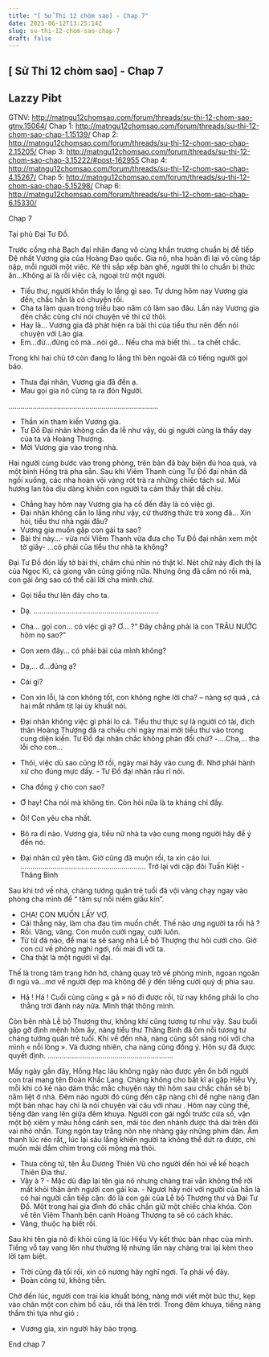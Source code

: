 ```yaml
---
title: "[ Sử Thi 12 chòm sao] - Chap 7"
date: 2025-06-12T13:25:14Z
slug: su-thi-12-chom-sao-chap-7
draft: false
---
```


## [ Sử Thi 12 chòm sao] - Chap 7

## Lazzy Pibt

GTNV: http://matngu12chomsao.com/forum/threads/su-thi-12-chom-sao-gtnv.15064/
 Chap 1: http://matngu12chomsao.com/forum/threads/su-thi-12-chom-sao-chap-1.15139/
 Chap 2: http://matngu12chomsao.com/forum/threads/su-thi-12-chom-sao-chap-2.15205/
 Chap 3: http://matngu12chomsao.com/forum/threads/su-thi-12-chom-sao-chap-3.15222/#post-162955 
 Chap 4: http://matngu12chomsao.com/forum/threads/su-thi-12-chom-sao-chap-4.15267/
 Chap 5: http://matngu12chomsao.com/forum/threads/su-thi-12-chom-sao-chap-5.15298/
Chap 6: http://matngu12chomsao.com/forum/threads/su-thi-12-chom-sao-chap-6.15330/
 
 
Chap 7 
 
 Tại phủ Đại Tư Đồ.
 
 Trước cổng nhà Bạch đại nhân đang vô cùng khẩn trương chuẩn bị để tiếp Đệ nhất Vương gia của Hoàng Đạo quốc. Gia nô, nha hoàn đi lại vô cùng tấp nập, mỗi người một viêc. Kẻ thì sắp xếp bàn ghế, người thì lo chuẩn bị thức ăn…Không ai là rỗi việc cả, ngoại trừ một người.
 
 - Tiểu thư, người khôn thấy lo lắng gì sao. Tự dưng hôm nay Vương gia đến, chắc hẳn là có chuyện rồi.
 - Cha ta làm quan trong triều bao năm có làm sao đâu. Lần này Vương gia đến chắc cũng chỉ nói chuyện về thi cử thôi.
 - Hay là… Vương gia đã phát hiện ra bài thi của tiểu thư nên đến nói chuyện với Lão gia.
 - Em…đừ…đừng có mà…nói gở… Nếu cha mà biết thì… ta chết chắc.
 
 Trong khi hai chủ tớ còn đang lo lắng thì bên ngoài đã có tiếng người gọi báo.
 
 - Thưa đại nhân, Vương gia đã đến ạ.
 - Mau gọi gia nô cùng ta ra đón Người.
 
 .......................................................................... 
 
 - Thần xin tham kiến Vương gia.
 - Tư Đồ Đại nhân không cần đa lễ như vậy, dù gì người cũng là thầy dạy của ta và Hoàng Thượng. 
 - Mời Vương gia vào trong nhà.
 
 Hai người cùng bước vào trong phòng, trên bàn đã bày biện đủ hoa quả, và một bình Hồng trà pha sẵn. Sau khi Viêm Thanh cùng Tư Đồ đại nhân đã ngồi xuống, các nha hoàn vội vàng rót trà ra những chiếc tách sứ. Mùi hương lan tỏa dịu dàng khiến con người ta cảm thấy thật dễ chịu.
 
 - Chẳng hay hôm nay Vương gia hạ cố đến đây là có việc gì.
 - Đại nhân không cần lo lắng như vậy, cứ thưởng thức trà xong đã... Xin hỏi, tiểu thư nhà ngài đâu?
 - Vương gia muốn gặp con gái ta sao?
 - Bài thi này…- vừa nói Viêm Thanh vừa đưa cho Tư Đồ đại nhân xem một tờ giấy- …có phải của tiểu thư nhà ta không?
 
 Đại Tư Đồ đón lấy tờ bài thi, chăm chú nhìn nó thật kĩ. Nét chữ này đích thị là của Ngọc Kì, cả giọng văn cũng giống nữa. Nhưng ông đã cấm nó rồi mà, con gái ông sao có thể cãi lời cha mình chứ.
 
 - Gọi tiểu thư lên đây cho ta.
 - Dạ.
 .............................................................. 
 
 - Cha... gọi con... có việc gì ạ? Ơ… ?“ Đây chẳng phải là con TRÂU NƯỚC hôm nọ sao?”
 - Con xem đây… có phải bài của mình không?
 - Dạ,… đ…đúng ạ?
 - Cái gì?
 - Con xin lỗi, là con không tốt, con không nghe lời cha? – nàng sợ quá , cả hai mắt nhắm tịt lại ủy khuất nói.
 - Đại nhân không việc gì phải lo cả. Tiểu thư thực sự là người có tài, đích thân Hoàng Thượng đã ra chiếu chỉ ngày mai mời tiểu thư vào trong cung diện kiến. Tư Đồ đại nhân chắc không phản đối chứ?
-....Cha,… tha lỗi cho con...
- Thôi, việc dù sao cũng lỡ rồi, ngày mai hãy vào cung đi. Nhớ phải hành xử cho đúng mực đấy. - Tư Đồ đại nhân rầu rĩ nói.
 - Cha đồng ý cho con sao?
 - Ơ hay! Cha nói mà không tin. Còn hỏi nữa là ta kháng chỉ đấy.
 - Ôi! Con yêu cha nhất.
 - Bỏ ra đi nào. Vương gia, tiểu nữ nhà ta vào cung mong người hãy để ý đến nó.
 - Đại nhân cứ yên tâm. Giờ cũng đã muộn rồi, ta xin cáo lui.
 .............................................................. 
 Trở lại với cặp đôi Tuấn Kiệt - Thăng Bình
 
 Sau khi trở về nhà, chàng tướng quân trẻ tuổi đã vội vàng chạy ngay vào phòng cha mình để “ tâm sự nỗi niềm giấu kín”.
 
- CHA! CON MUỐN LẤY VỢ.
 - Cái thằng này, làm cha đau tim muốn chết. Thế nào ưng người ta rồi hả ?
 - Rồi. Vâng, vâng. Con muốn cưới ngay, cưới luôn.
 - Từ từ đã nào, để mai ta sẽ sang nhà Lễ bộ Thượng thư hỏi cưới cho. Giờ con cứ về phòng nghỉ ngơi, rồi mai đi với ta.
 - Cha thật là một người vĩ đại.
 
 Thế là trong tâm trạng hớn hở, chàng quay trở về phòng mình, ngoan ngoãn đi ngủ và...mơ về người đẹp mà không để ý đến tiếng cười quỷ dị phía sau.
 - Há ! Há ! Cuối cùng cũng « gả » nó đi được rồi, từ nay không phải lo cho thằng trời đánh này nữa. Mình thật thông minh.
 
 Còn bên nhà Lễ bộ Thượng thư, không khí cũng tương tự như vậy. Sau buổi gặp gỡ định mệnh hôm ấy, nàng tiểu thư Thăng Bình đã ôm nỗi tương tư chàng tướng quân trẻ tuổi. Khi về đến nhà, nàng cũng sốt sáng nói với cha mình « nỗi lòng ». Và đương nhiên, cha nàng cũng đồng ý. Hôn sự đã được quyết định.
 .............................................................. 
 
 Mấy ngày gần đây, Hồng Hạc lâu không ngày nào được yên ổn bởi người con trai mang tên Đoàn Khắc Lang. Chàng không cho bất kì ai gặp Hiểu Vy, mỗi khi có kẻ nào dám thắc mắc chuyện này thì hôm sau chắc chắn sẽ bị nằm liệt ở nhà. Đêm nào người đó cũng đến cặp nàng chỉ để nghe nàng đàn một bản nhạc hay chỉ là nói chuyện vài câu với nhau . Hôm nay cũng thế, tiếng đàn vang lên giữa đêm khuya. Người con gái ngồi trước cửa sổ, vận một bộ xiêm y màu hồng cánh sen, mái tóc đen nhánh được thả dài trên đôi vai nhỏ nhắn. Từng ngón tay trắng nõn nhẹ nhàng gảy những phím đàn. Âm thanh lúc réo rắt,, lúc lại sâu lắng khiến người ta không thể dứt ra được, chỉ muốn mãi đắm chìm trong cõi mộng mà thôi. 
 
 - Thưa công tử, tên Âu Dương Thiên Vũ cho người đến hỏi về kế hoạch Thiên Địa thư.
 - Vậy à ? - Mặc dù đáp lại tên gia nô nhưng chàng trai vẫn không thể rời mắt khỏi thân ảnh người con gái kia. - Ngươi hãy nói với người của hắn là có hai người cần tiếp cận: đó là con gái của Lễ bộ Thượng thư và Đại Tư Đồ. Một trong hai gia đình đó chắc chắn giữ một chiếc chìa khóa. Còn về tên Viêm Thanh bên cạnh Hoàng Thượng ta sẽ có cách khác.
 - Vâng, thuộc hạ biết rồi.
 
 Sau khi tên gia nô đi khỏi cũng là lúc Hiểu Vy kết thúc bản nhạc của mình. Tiếng vỗ tay vang lên như thường lệ nhưng lần này chàng trai lại kèm theo lời tạm biệt.
 
 - Trời cũng đã tối rồi, xin cô nương hãy nghĩ ngơi. Ta phải về đây.
 - Đoàn công tử, không tiễn.
 
 Chờ đến lúc, người con trai kia khuất bóng, nàng mới viết một bức thư, kẹp vào chân một con chim bồ câu, rồi thả lên trời. Trong đêm khuya, tiếng nàng thầm thì tựa như gió :
 
 - Vương gia, xin người hãy bảo trọng.
 
End chap 7